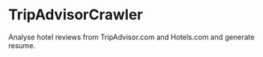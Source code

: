 # TripAdvisorCrawler

Analyse hotel reviews from TripAdvisor.com and Hotels.com and generate resume.
